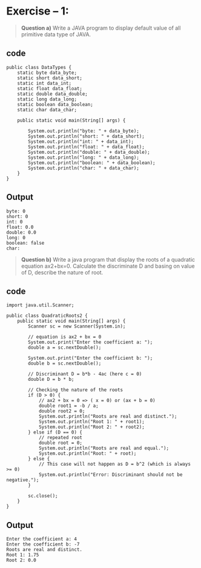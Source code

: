 # Exercise – 1:

> **Question a)** Write a JAVA program to display default value of all primitive data type of JAVA.

## code

```
public class DataTypes {
	static byte data_byte;
	static short data_short;
	static int data_int;
	static float data_float;
	static double data_double;
	static long data_long;
	static boolean data_boolean;
	static char data_char;

	public static void main(String[] args) {

		System.out.println("byte: " + data_byte);
		System.out.println("short: " + data_short);
		System.out.println("int: " + data_int);
		System.out.println("float: " + data_float);
		System.out.println("double: " + data_double);
		System.out.println("long: " + data_long);
		System.out.println("boolean: " + data_boolean);
		System.out.println("char: " + data_char);
	}
}

```

## Output

```
byte: 0
short: 0
int: 0
float: 0.0
double: 0.0
long: 0
boolean: false
char:
```

> **Question b)** Write a java program that display the roots of a quadratic equation ax2+bx=0. Calculate the
> discriminate D and basing on value of D, describe the nature of root.

## code

```
import java.util.Scanner;

public class QuadraticRoots2 {
    public static void main(String[] args) {
        Scanner sc = new Scanner(System.in);

        // equation is ax2 + bx = 0
        System.out.print("Enter the coefficient a: ");
        double a = sc.nextDouble();

        System.out.print("Enter the coefficient b: ");
        double b = sc.nextDouble();

        // Discriminant D = b*b - 4ac (here c = 0)
        double D = b * b;

        // Checking the nature of the roots
        if (D > 0) {
            // ax2 + bx = 0 => ( x = 0) or (ax + b = 0)
            double root1 = -b / a;
            double root2 = 0;
            System.out.println("Roots are real and distinct.");
            System.out.println("Root 1: " + root1);
            System.out.println("Root 2: " + root2);
        } else if (D == 0) {
            // repeated root
            double root = 0;
            System.out.println("Roots are real and equal.");
            System.out.println("Root: " + root);
        } else {
            // This case will not happen as D = b^2 (which is always >= 0)
            System.out.println("Error: Discriminant should not be negative.");
        }

        sc.close();
    }
}

```

## Output

```
Enter the coefficient a: 4
Enter the coefficient b: -7
Roots are real and distinct.
Root 1: 1.75
Root 2: 0.0
```
